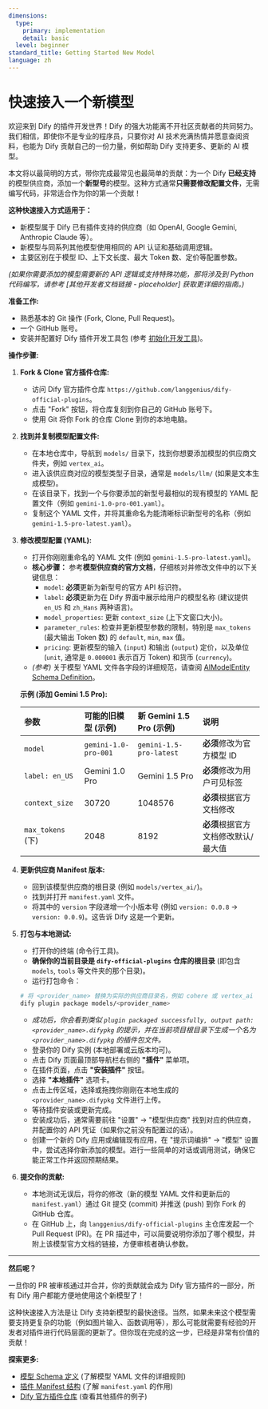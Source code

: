 ```yaml
---
dimensions:
  type:
    primary: implementation
    detail: basic
  level: beginner
standard_title: Getting Started New Model
language: zh
---
```


# 快速接入一个新模型

欢迎来到 Dify 的插件开发世界！Dify 的强大功能离不开社区贡献者的共同努力。我们相信，即使你不是专业的程序员，只要你对 AI 技术充满热情并愿意查阅资料，也能为 Dify 贡献自己的一份力量，例如帮助 Dify 支持更多、更新的 AI 模型。

本文将以最简明的方式，带你完成最常见也最简单的贡献：为一个 Dify **已经支持**的模型供应商，添加一个**新型号**的模型。这种方式通常**只需要修改配置文件**，无需编写代码，非常适合作为你的第一个贡献！

**这种快速接入方式适用于：**

- 新模型属于 Dify 已有插件支持的供应商（如 OpenAI, Google Gemini, Anthropic Claude 等）。
- 新模型与同系列其他模型使用相同的 API 认证和基础调用逻辑。
- 主要区别在于模型 ID、上下文长度、最大 Token 数、定价等配置参数。

_(如果你需要添加的模型需要新的 API 逻辑或支持特殊功能，那将涉及到 Python 代码编写，请参考 [其他开发者文档链接 - placeholder] 获取更详细的指南。)_

**准备工作:**

- 熟悉基本的 Git 操作 (Fork, Clone, Pull Request)。
- 一个 GitHub 账号。
- 安装并配置好 Dify 插件开发工具包 (参考 [初始化开发工具](../initialize-development-tools.md))。

**操作步骤:**

1. **Fork & Clone 官方插件仓库:**

    - 访问 Dify 官方插件仓库 `https://github.com/langgenius/dify-official-plugins`。
    - 点击 "Fork" 按钮，将仓库复刻到你自己的 GitHub 账号下。
    - 使用 Git 将你 Fork 的仓库 Clone 到你的本地电脑。

2. **找到并复制模型配置文件:**

    - 在本地仓库中，导航到 `models/` 目录下，找到你想要添加模型的供应商文件夹，例如 `vertex_ai`。
    - 进入该供应商对应的模型类型子目录，通常是 `models/llm/` (如果是文本生成模型)。
    - 在该目录下，找到一个与你要添加的新型号最相似的现有模型的 YAML 配置文件（例如 `gemini-1.0-pro-001.yaml`）。
    - 复制这个 YAML 文件，并将其重命名为能清晰标识新型号的名称（例如 `gemini-1.5-pro-latest.yaml`）。

3. **修改模型配置 (YAML):**

    - 打开你刚刚重命名的 YAML 文件 (例如 `gemini-1.5-pro-latest.yaml`)。
    - **核心步骤：** 参考**模型供应商的官方文档**，仔细核对并修改文件中的以下关键信息：
        - `model`: **必须**更新为新型号的官方 API 标识符。
        - `label`: **必须**更新为在 Dify 界面中展示给用户的模型名称 (建议提供 `en_US` 和 `zh_Hans` 两种语言)。
        - `model_properties`: 更新 `context_size` (上下文窗口大小)。
        - `parameter_rules`: 检查并更新模型参数的限制，特别是 `max_tokens` (最大输出 Token 数) 的 `default`, `min`, `max` 值。
        - `pricing`: 更新模型的输入 (`input`) 和输出 (`output`) 定价，以及单位 (`unit`, 通常是 `0.000001` 表示百万 Token) 和货币 (`currency`)。
    - _(参考)_ 关于模型 YAML 文件各字段的详细规范，请查阅 [AIModelEntity Schema Definition](../../../schema-definition/model/model-designing-rules.md#aimodelentity)。

    **示例 (添加 Gemini 1.5 Pro):**

    | 参数              | 可能的旧模型 (示例)  | 新 Gemini 1.5 Pro (示例) | 说明                                |
    | :---------------- | :------------------- | :----------------------- | :---------------------------------- |
    | `model`           | `gemini-1.0-pro-001` | `gemini-1.5-pro-latest`  | **必须**修改为官方模型 ID           |
    | `label: en_US`    | Gemini 1.0 Pro       | Gemini 1.5 Pro           | **必须**修改为用户可见标签          |
    | `context_size`    | 30720                | 1048576                  | **必须**根据官方文档修改            |
    | `max_tokens` (下) | 2048                 | 8192                     | **必须**根据官方文档修改默认/最大值 |

4. **更新供应商 Manifest 版本:**

    - 回到该模型供应商的根目录 (例如 `models/vertex_ai/`)。
    - 找到并打开 `manifest.yaml` 文件。
    - 将其中的 `version` 字段递增一个小版本号 (例如 `version: 0.0.8` -> `version: 0.0.9`)。这告诉 Dify 这是一个更新。

5. **打包与本地测试:**

    - 打开你的终端 (命令行工具)。
    - **确保你的当前目录是 `dify-official-plugins` 仓库的根目录** (即包含 `models`, `tools` 等文件夹的那个目录)。
    - 运行打包命令：

    ```bash
    # 将 <provider_name> 替换为实际的供应商目录名，例如 cohere 或 vertex_ai
    dify plugin package models/<provider_name>
    ```

    - _成功后，你会看到类似 `plugin packaged successfully, output path: <provider_name>.difypkg` 的提示，并在当前项目根目录下生成一个名为 `<provider_name>.difypkg` 的插件包文件。_
    - 登录你的 Dify 实例 (本地部署或云版本均可)。
    - 点击 Dify 页面最顶部导航栏右侧的 **"插件"** 菜单项。
    - 在插件页面，点击 **"安装插件"** 按钮。
    - 选择 **"本地插件"** 选项卡。
    - 点击上传区域，选择或拖拽你刚刚在本地生成的 `<provider_name>.difypkg` 文件进行上传。
    - 等待插件安装或更新完成。
    - 安装成功后，通常需要前往 "设置" -> "模型供应商" 找到对应的供应商，并配置你的 API 凭证（如果你之前没有配置过的话）。
    - 创建一个新的 Dify 应用或编辑现有应用，在 "提示词编排" -> "模型" 设置中，尝试选择你新添加的模型。进行一些简单的对话或调用测试，确保它能正常工作并返回预期结果。

6. **提交你的贡献:**
    - 本地测试无误后，将你的修改（新的模型 YAML 文件和更新后的 `manifest.yaml`）通过 Git 提交 (commit) 并推送 (push) 到你 Fork 的 GitHub 仓库。
    - 在 GitHub 上，向 `langgenius/dify-official-plugins` 主仓库发起一个 Pull Request (PR)。在 PR 描述中，可以简要说明你添加了哪个模型，并附上该模型官方文档的链接，方便审核者确认参数。

---

**然后呢？**

一旦你的 PR 被审核通过并合并，你的贡献就会成为 Dify 官方插件的一部分，所有 Dify 用户都能方便地使用这个新模型了！

这种快速接入方法是让 Dify 支持新模型的最快途径。当然，如果未来这个模型需要支持更复杂的功能（例如图片输入、函数调用等），那么可能就需要有经验的开发者对插件进行代码层面的更新了。但你现在完成的这一步，已经是非常有价值的贡献！

**探索更多:**

- [模型 Schema 定义](../../../schema-definition/model/) (了解模型 YAML 文件的详细规则)
- [插件 Manifest 结构](../../../schema-definition/manifest.md) (了解 `manifest.yaml` 的作用)
- [Dify 官方插件仓库](https://github.com/langgenius/dify-official-plugins) (查看其他插件的例子)
